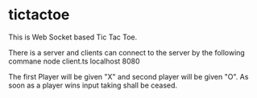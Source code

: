 # tictactoe

This is Web Socket based Tic Tac Toe.

There is a server and clients can connect to the server by the following commane
node client.ts localhost 8080 <name of player>

The first Player will be given "X" and second player will be given "O". 
As soon as a player wins input taking shall be ceased. 
